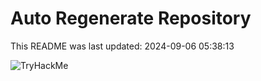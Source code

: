 # Auto Regenerate Repository

This README was last updated: 2024-09-06 05:38:13

 ![TryHackMe](https://tryhackme.com/badge/533634)